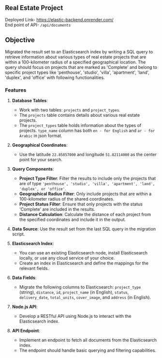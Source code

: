 ## Real Estate Project

Deployed Link- https://elastic-backend.onrender.com/
<br/>
End point of API- ```/api/documents```
## Objective
Migrated the result set to an Elasticsearch index by writing a SQL query to retrieve information about various types of real estate projects that are within a 100-kilometer radius of a specified geographical location. The query should focus on projects that are marked as 'Complete' and belong to specific project types like 'penthouse', 'studio', 'villa', 'apartment', 'land', 'duplex', and 'office' with following functionalities. 

### Features
1. **Database Tables**:
   - Work with two tables: `projects` and `project_types`.
   - The `projects` table contains details about various real estate projects.
   - The `project_types` table holds information about the types of projects. `type_name` column has both `en - for English` and `ar - for Arabic` in json format.

2. **Geographical Coordinates**:
   - Use the latitude `22.85857000` and longitude `51.82114000` as the center point for your search.

3. **Query Components**:
   - **Project Type Filter**: Filter the results to include only the projects that are of type `'penthouse', 'studio', 'villa', 'apartment', 'land', 'duplex', or 'office'`.
   - **Geographical Radius Filter**: Only include projects that are within a 100-kilometer radius of the shared coordinates.
   - **Project Status Filter**: Ensure that only projects with the status 'Complete' are included in the results.
   - **Distance Calculation**: Calculate the distance of each project from the specified coordinates and include it in the output.

4. **Data Source**: Use the result set from the last SQL query in the migration script.
5. **Elasticsearch Index**:
   - You can use an existing Elasticsearch node, install Elasticsearch locally, or use any cloud service of your choice.
   - Create an index in Elasticsearch and define the mappings for the relevant fields.
6. **Data Fields**:
   - Migrate the following columns to Elasticsearch: `project_type` (string), `distance`, `id`, `project_name` (in English), `status`, `delivery_date`, `total_units`, `cover_image`, and `address` (in English).
7. **Node.js API**:
   - Develop a RESTful API using Node.js to interact with the Elasticsearch index.
8. **API Endpoint**:
   - Implement an endpoint to fetch all documents from the Elasticsearch index.
   - The endpoint should handle basic querying and filtering capabilities.
